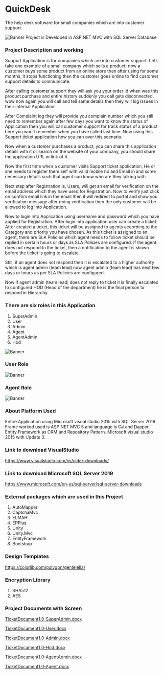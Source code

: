 # QuickDesk
The help desk software for small companies which are into customer support. 

<img src="https://github.com/saineshwar/QuickDesk/blob/master/snap/logo.png?raw=true" alt="Banner" title="Banner" style="max-width:100%;">
Project is Developed in ASP.NET MVC with SQL Server Database

### Project Description and working

Support Application is for companies which are into customer support. 
Let’s take one example of a small company which sells a product; now a customer buys some product from an online store then after using for some months, it stops functioning then the customer goes online to find customer support details to communicate.

After calling customer support they will ask you your order id when was this product purchase and entire history suddenly you call gets disconnected, wow now again you will call and tell same details then they will log issues in their internal Application.

After Complaint log they will provide you complain number which you still need to remember again after few days you want to know the status of Application then you will call customer support for track status of a product here you won’t remember when you have called last time.
Now using this Support ticket application how you can over this scenario. 

Now when a customer purchases a product, you can share this application details with it or search on the website of your company, you should share the application URL or link of it. 

Now the first time when a customer visits Support ticket application, He or she needs to register them self with valid mobile no and Email in and some necessary details such that agent can know who are they talking with. 

Next step after Registration is, Users, will get an email for verification on the email address which they have used for Registration.
Now to verify just click on confirm email link in the email then it will redirect to portal and show you verification message after doing verification then the only customer will be allowed to log into Application.

Now to login into Application using username and password which you have applied for Registration. After login into application user can create a ticket. After created a ticket, this ticket will be assigned to agents according to the Category and priority you have chosen. As this ticket is assigned to an agent, there are SLA Policies which agent needs to follow ticket should be replied in certain hours or days as SLA Policies are configured. If the agent does not respond to the ticket, then a notification to the agent is shown before the ticket is going to escalate.

Still, if an agent does not respond then it is escalated to a higher authority which is agent admin (team lead) now agent admin (team lead) has next few days or hours as per SLA Policies are configured.

Now if agent admin (team lead) does not reply to ticket it is finally escalated to configured HOD (Head of the department) he is the final person to respond in Hierarchy.

### There are six roles in this Application
1.	SuperAdmin
2.	User
3.	Admin
4.	Agent
5.	AgentAdmin
6.	Hod

<img src="https://github.com/saineshwar/QuickDesk/blob/master/snap/2020-08-19_18-53-17.png?raw=true" alt="Banner" title="Banner" style="max-width:100%;">

### User Role

<img src="https://github.com/saineshwar/QuickDesk/blob/master/snap/2020-08-19_19-18-33.png?raw=true" alt="Banner" title="Banner" style="max-width:100%;">

### Agent Role

<img src="https://github.com/saineshwar/QuickDesk/blob/master/snap/2020-08-19_19-49-09.png?raw=true" alt="Banner" title="Banner" style="max-width:100%;">

### About Platform Used
Entire Application using Microsoft visual studio 2015 with SQL Server 2019. Frame worked used is ASP.NET MVC 5 and language is C# and Dapper, Entity Framework as ORM and Repository Pattern. Microsoft visual studio 2015 with Update 3.

### Link to download VisualStudio
https://www.visualstudio.com/vs/older-downloads/

### Link to download Microsoft SQL Server 2019
https://www.microsoft.com/en-us/sql-server/sql-server-downloads

### External packages which are used in this Project 
1.	AutoMapper
2.	CaptchaMvc
3.	ELMAH
4.	EPPlus
5.	Unity
6.	Unity.Mvc
7.	EntityFramework
8.	Bootstrap

### Design Templates
https://colorlib.com/polygon/gentelella/

### Encryption Library
1.	SHA512
2.	AES

### Project Documents with Screen

[TicketDocument1.0-SuperAdmin.docx](https://github.com/saineshwar/QuickDesk/blob/master/TicketDocument/TicketDocument1.0-SuperAdmin.docx)

[TicketDocument1.0-User.docx](https://github.com/saineshwar/QuickDesk/blob/master/TicketDocument/TicketDocument1.0-User.docx)

[TicketDocument1.0-Admin.docx](https://github.com/saineshwar/QuickDesk/blob/master/TicketDocument/TicketDocument1.0-Admin.docx)

[TicketDocument1.0-Hod.docx](https://github.com/saineshwar/QuickDesk/blob/master/TicketDocument/TicketDocument1.0-Hod.docx)

[TicketDocument1.0-AgentAdmin.docx](https://github.com/saineshwar/QuickDesk/blob/master/TicketDocument/TicketDocument1.0-AgentAdmin.docx)

[TicketDocument1.0-Agent.docx](https://github.com/saineshwar/QuickDesk/blob/master/TicketDocument/TicketDocument1.0-Agent.docx)










